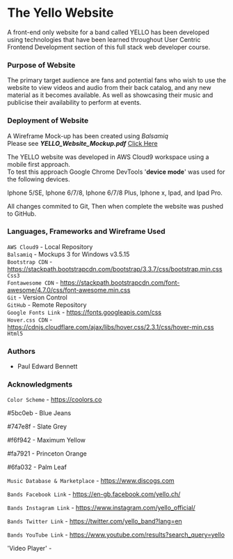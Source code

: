 # The Yello Website 

A front-end only website for a band called YELLO has been developed using technologies that have been learned throughout User Centric Frontend Development section of this full stack web developer course.

###  Purpose of Website

The primary target audience are fans and potential fans who wish to use the website to view videos and audio from their back catalog, and any new material as it becomes available.
As well as showcasing their music and publicise their availability to perform at events.

### Deployment of Website

A Wireframe Mock-up has been created using *Balsamiq*<br/> 
Please see **_YELLO_Website_Mockup.pdf_** [Click Here](https://ide.c9.io/bennettpe/yello-website/YELLO_Website_Mockup.pdf)

The YELLO website was developed in AWS Cloud9 workspace using a mobile first approach.   
To test this approach Google Chrome DevTools '**device mode**' was used for the following devices.

Iphone 5/SE, Iphone 6/7/8, Iphone 6/7/8 Plus, Iphone x, Ipad, and Ipad Pro. 

All changes commited to Git, Then when complete the website was pushed to GitHub.  

### Languages, Frameworks and Wireframe Used

`AWS Cloud9`        - Local Repository  
`Balsamiq`          - Mockups 3 for Windows v3.5.15  
`Bootstrap CDN`     - https://stackpath.bootstrapcdn.com/bootstrap/3.3.7/css/bootstrap.min.css  
`Css3`  
`Fontawesome CDN`   - https://stackpath.bootstrapcdn.com/font-awesome/4.7.0/css/font-awesome.min.css  
`Git`               - Version Control  
`GitHub`            - Remote Repository  
`Google Fonts Link` - https://fonts.googleapis.com/css  
`Hover.css CDN`     - https://cdnjs.cloudflare.com/ajax/libs/hover.css/2.3.1/css/hover-min.css  
`Html5` 

### Authors

* Paul Edward Bennett

### Acknowledgments

`Color Scheme` - https://coolors.co

#5bc0eb - Blue Jeans

#747e8f - Slate Grey

#f6f942 - Maximum Yellow

#fa7921 - Princeton Orange

#6fa032 - Palm Leaf 

`Music Database & Marketplace` - https://www.discogs.com

`Bands Facebook Link` - https://en-gb.facebook.com/yello.ch/

`Bands Instagram Link` - https://www.instagram.com/yello_official/

`Bands Twitter Link` - https://twitter.com/yello_band?lang=en

`Bands YouTube Link` - https://www.youtube.com/results?search_query=yello

'Video Player' - 